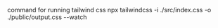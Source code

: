 command for running tailwind css
    npx tailwindcss -i ./src/index.css -o ./public/output.css --watch